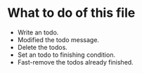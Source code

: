 # What to do of this file
- Write an todo.
- Modified the todo message.
- Delete the todos.
- Set an todo to finishing condition.
- Fast-remove the todos already finished.